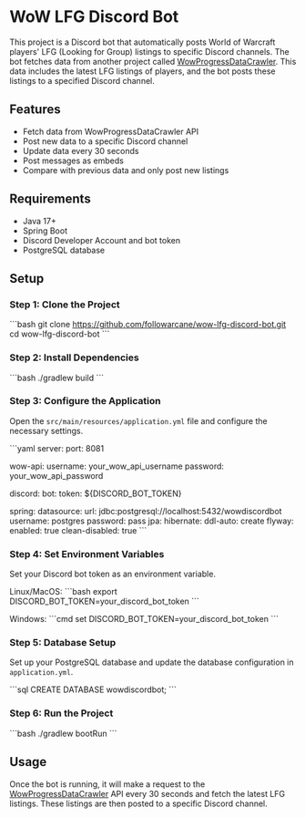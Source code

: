 # WoW LFG Discord Bot

This project is a Discord bot that automatically posts World of Warcraft players' LFG (Looking for Group) listings to specific Discord channels. The bot fetches data from another project called [WowProgressDataCrawler](https://github.com/followarcane/WowProgressDataCrawler). This data includes the latest LFG listings of players, and the bot posts these listings to a specified Discord channel.

## Features

- Fetch data from WowProgressDataCrawler API
- Post new data to a specific Discord channel
- Update data every 30 seconds
- Post messages as embeds
- Compare with previous data and only post new listings

## Requirements

- Java 17+
- Spring Boot
- Discord Developer Account and bot token
- PostgreSQL database

## Setup

### Step 1: Clone the Project

\```bash
git clone https://github.com/followarcane/wow-lfg-discord-bot.git
cd wow-lfg-discord-bot
\```

### Step 2: Install Dependencies

\```bash
./gradlew build
\```

### Step 3: Configure the Application

Open the `src/main/resources/application.yml` file and configure the necessary settings.

\```yaml
server:
  port: 8081

wow-api:
  username: your_wow_api_username
  password: your_wow_api_password

discord:
  bot:
    token: ${DISCORD_BOT_TOKEN}

spring:
  datasource:
    url: jdbc:postgresql://localhost:5432/wowdiscordbot
    username: postgres
    password: pass
  jpa:
    hibernate:
      ddl-auto: create
  flyway:
    enabled: true
    clean-disabled: true
\```

### Step 4: Set Environment Variables

Set your Discord bot token as an environment variable.

Linux/MacOS:
\```bash
export DISCORD_BOT_TOKEN=your_discord_bot_token
\```

Windows:
\```cmd
set DISCORD_BOT_TOKEN=your_discord_bot_token
\```

### Step 5: Database Setup

Set up your PostgreSQL database and update the database configuration in `application.yml`.

\```sql
CREATE DATABASE wowdiscordbot;
\```

### Step 6: Run the Project

\```bash
./gradlew bootRun
\```

## Usage

Once the bot is running, it will make a request to the [WowProgressDataCrawler](https://github.com/followarcane/WowProgressDataCrawler) API every 30 seconds and fetch the latest LFG listings. These listings are then posted to a specific Discord channel.
